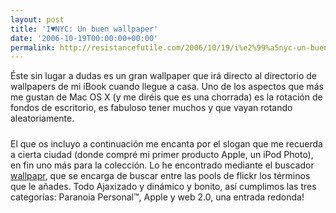```yaml
---
layout: post
title: 'I♥NYC: Un buen wallpaper'
date: '2006-10-19T00:00:00+00:00'
permalink: http://resistancefutile.com/2006/10/19/i%e2%99%a5nyc-un-buen-wallpaper/
---
```

Éste sin lugar a dudas es un gran wallpaper que irá directo al directorio de wallpapers de mi iBook cuando llegue a casa. Uno de los aspectos que más me gustan de Mac OS X (y me diréis que es una chorrada) es la rotación de fondos de escritorio, es fabuloso tener muchos y que vayan rotando aleatoriamente.

<a href="http://flickr.com/photos/samtherocker/113859388/"><img style="display:block; margin:0px auto 10px; text-align:center;cursor:pointer; cursor:hand;" src="http://photos1.blogger.com/blogger2/4553/2422/1600/113859388_0f6fdbcc28.jpg" border="0" alt="" /></a>El que os incluyo a continuación me encanta por el slogan que me recuerda a cierta ciudad (donde compré mi primer producto Apple, un iPod Photo), en fin uno más para la colección. Lo he encontrado mediante el buscador <a href="http://www.marcogomes.com/wallpapr/">wallpapr</a>, que se encarga de buscar entre las pools de flickr los términos que le añades. Todo Ajaxizado y dinámico y bonito, así cumplimos las tres categorías: Paranoia Personal&trade;, Apple y web 2.0, una entrada redonda!
